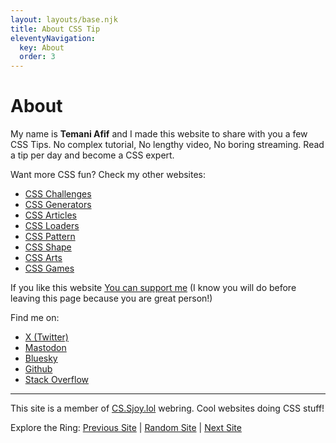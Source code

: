 ```yaml
---
layout: layouts/base.njk
title: About CSS Tip
eleventyNavigation:
  key: About
  order: 3
---
```


<h1>About</h1>

My name is **Temani Afif** and I made this website to share with you a few CSS Tips. No complex tutorial, No lengthy video, No boring streaming. Read a tip per day and become a CSS expert.

Want more CSS fun? Check my other websites:
* [CSS Challenges](https://css-challenges.com/)
* [CSS Generators](https://css-generators.com/)
* [CSS Articles](https://css-articles.com/)
* [CSS Loaders](https://css-loaders.com/)
* [CSS Pattern](https://css-pattern.com/)
* [CSS Shape](https://css-shape.com/)
* [CSS Arts](https://css-only.art/)
* [CSS Games](https://css-games.com/)

If you like this website [You can support me](https://support.temani-afif.com/) (I know you will do before leaving this page because you are great person!)


Find me on:
* [X (Twitter)](https://x.com/ChallengesCss)
* [Mastodon](https://front-end.social/@css)
* [Bluesky](https://bsky.app/profile/css-only.dev)
* [Github](https://github.com/Afif13/)
* [Stack Overflow](https://stackoverflow.com/users/8620333/temani-afif)


<div id="inline-custom"><hr></div>

This site is a member of [CS.Sjoy.lol](https://cs.sjoy.lol/) webring. Cool websites doing CSS stuff!

Explore the Ring: [Previous Site](https://webri.ng/webring/cssjoy/previous?via=https://css-tip.com) | 
[Random Site](https://webri.ng/webring/cssjoy/random?via=https://css-tip.com) | 
[Next Site](https://webri.ng/webring/cssjoy/next?via=https://css-tip.com)